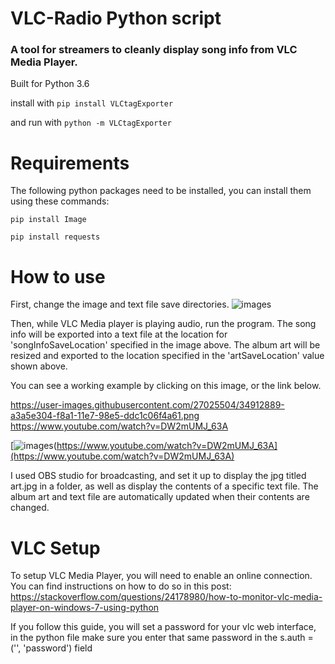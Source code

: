 # VLC-Radio Python script
### A tool for streamers to cleanly display song info from VLC Media Player.
Built for Python 3.6

install with 
```pip install VLCtagExporter ```

and run with 
``` python -m VLCtagExporter ```

# Requirements
The following python packages need to be installed, you can install them using these commands:
``` 
pip install Image   
```
``` 
pip install requests 
```

# How to use
First, change the image and text file save directories. 
![images](https://user-images.githubusercontent.com/27025504/34912841-409f2c9e-f8a0-11e7-8164-ceebe02c58e1.png)

Then, while VLC Media player is playing audio, run the program. The song info will be exported into a text file at the location for 'songInfoSaveLocation' specified in the image above. The album art will be resized and exported to the location specified in the 'artSaveLocation' value shown above.

You can see a working example by clicking on this image, or the link below. 

https://user-images.githubusercontent.com/27025504/34912889-a3a5e304-f8a1-11e7-98e5-ddc1c06f4a61.png
https://www.youtube.com/watch?v=DW2mUMJ_63A

[![images](https://user-images.githubusercontent.com/27025504/34912889-a3a5e304-f8a1-11e7-98e5-ddc1c06f4a61.png)(https://www.youtube.com/watch?v=DW2mUMJ_63A](https://www.youtube.com/watch?v=DW2mUMJ_63A)

I used OBS studio for broadcasting, and set it up to display the jpg titled art.jpg in a folder, as well as display the contents of a specific text file. The album art and text file are automatically updated when their contents are changed.

# VLC Setup
To setup VLC Media Player, you will need to enable an online connection. You can find instructions on how to do so in this post:
https://stackoverflow.com/questions/24178980/how-to-monitor-vlc-media-player-on-windows-7-using-python

If you follow this guide, you will set a password for your vlc web interface, in the python file make sure you enter that same password in the s.auth = ('', 'password') field
